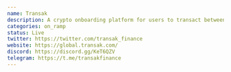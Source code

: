```yaml
---
name: Transak
description: A crypto onboarding platform for users to transact between fiat and crypto assets easily with just a bank transfer.
categories: on_ramp
status: Live
twitter: https://twitter.com/transak_finance
website: https://global.transak.com/
discord: https://discord.gg/KeT6QZV
telegram: https://t.me/transakfinance
---
```

